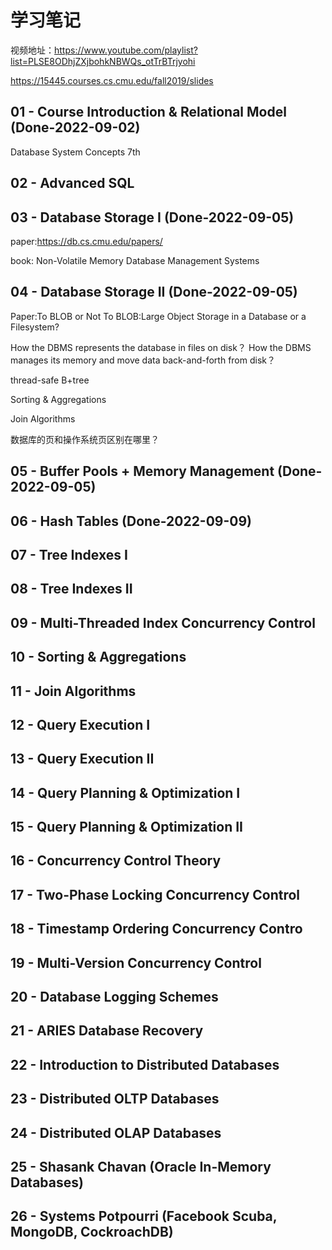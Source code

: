# 学习笔记

视频地址：https://www.youtube.com/playlist?list=PLSE8ODhjZXjbohkNBWQs_otTrBTrjyohi

https://15445.courses.cs.cmu.edu/fall2019/slides

## 01 - Course Introduction & Relational Model (Done-2022-09-02)

Database System Concepts 7th

## 02 - Advanced SQL

## 03 - Database Storage I (Done-2022-09-05)

paper:https://db.cs.cmu.edu/papers/

book: Non-Volatile Memory Database Management Systems

## 04 - Database Storage II (Done-2022-09-05)

Paper:To BLOB or Not To BLOB:Large Object Storage in a Database or a Filesystem?

How the DBMS represents the database in files on disk？ How the DBMS manages its memory and move data back-and-forth from
disk？

thread-safe B+tree

Sorting & Aggregations

Join Algorithms

数据库的页和操作系统页区别在哪里？

## 05 - Buffer Pools + Memory Management  (Done-2022-09-05)

## 06 - Hash Tables  (Done-2022-09-09)

## 07 - Tree Indexes I

## 08 - Tree Indexes II

## 09 - Multi-Threaded Index Concurrency Control

## 10 - Sorting & Aggregations

## 11 - Join Algorithms

## 12 - Query Execution I

## 13 - Query Execution II

## 14 - Query Planning & Optimization I

## 15 - Query Planning & Optimization II

## 16 - Concurrency Control Theory

## 17 - Two-Phase Locking Concurrency Control

## 18 - Timestamp Ordering Concurrency Contro

## 19 - Multi-Version Concurrency Control

## 20 - Database Logging Schemes

## 21 - ARIES Database Recovery

## 22 - Introduction to Distributed Databases

## 23 - Distributed OLTP Databases

## 24 - Distributed OLAP Databases

## 25 - Shasank Chavan (Oracle In-Memory Databases)

## 26 - Systems Potpourri (Facebook Scuba, MongoDB, CockroachDB)